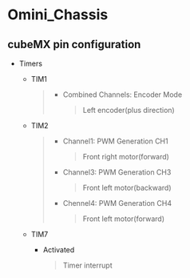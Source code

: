 # Omini_Chassis

## cubeMX pin configuration
* Timers
  * TIM1  
    > * Combined Channels: Encoder Mode
    >   > Left encoder(plus direction)
      
  * TIM2
    > * Channel1: PWM Generation CH1
    >   > Front right motor(forward)
    > * Channel3: PWM Generation CH3
    >   > Front left motor(backward)
    > * Chennel4: PWM Generation CH4
    >   > Front left motor(forward)
      
  * TIM7
    * Activated
      > Timer interrupt
